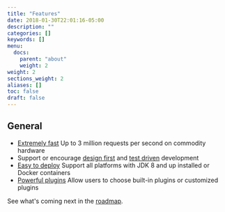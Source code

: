 ```yaml
---
title: "Features"
date: 2018-01-30T22:01:16-05:00
description: ""
categories: []
keywords: []
menu:
  docs:
    parent: "about"
    weight: 2
weight: 2
sections_weight: 2
aliases: []
toc: false
draft: false
---
```


## General

* [Extremely fast][] Up to 3 million requests per second on commodity hardware
* Support or encourage [design first][] and [test driven][] development
* [Easy to deploy][] Support all platforms with JDK 8 and up installed or Docker containers
* [Powerful plugins][] Allow users to choose built-in plugins or customized plugins

See what's coming next in the [roadmap][].

[design first]: /design/design-first/
[Extremely fast]: https://www.techempower.com/benchmarks/previews/round15/
[Easy to deploy]: /deployment/
[roadmap]: /about/roadmap
[Powerful plugins]: /concern/
[test driven]: /design/test-driven/
